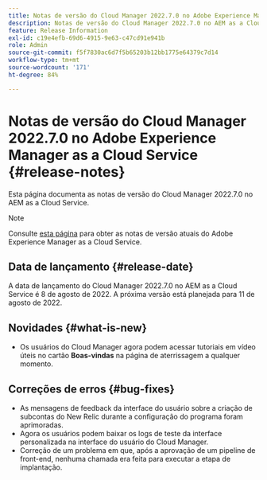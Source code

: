```yaml
---
title: Notas de versão do Cloud Manager 2022.7.0 no Adobe Experience Manager as a Cloud Service
description: Notas de versão do Cloud Manager 2022.7.0 no AEM as a Cloud Service.
feature: Release Information
exl-id: c19e4efb-69d6-4915-9e63-c47cd91e941b
role: Admin
source-git-commit: f5f7830ac6d7f5b65203b12bb1775e64379c7d14
workflow-type: tm+mt
source-wordcount: '171'
ht-degree: 84%

---
```


# Notas de versão do Cloud Manager 2022.7.0 no Adobe Experience Manager as a Cloud Service {#release-notes}

Esta página documenta as notas de versão do Cloud Manager 2022.7.0 no AEM as a Cloud Service.

>[!NOTE]
>
>Consulte [esta página](/help/release-notes/release-notes-cloud/release-notes-current.md) para obter as notas de versão atuais do Adobe Experience Manager as a Cloud Service.

## Data de lançamento {#release-date}

A data de lançamento do Cloud Manager 2022.7.0 no AEM as a Cloud Service é 8 de agosto de 2022. A próxima versão está planejada para 11 de agosto de 2022.

## Novidades {#what-is-new}

* Os usuários do Cloud Manager agora podem acessar tutoriais em vídeo úteis no cartão **Boas-vindas** na página de aterrissagem a qualquer momento.

## Correções de erros {#bug-fixes}

* As mensagens de feedback da interface do usuário sobre a criação de subcontas do New Relic durante a configuração do programa foram aprimoradas.
* Agora os usuários podem baixar os logs de teste da interface personalizada na interface do usuário do Cloud Manager.
* Correção de um problema em que, após a aprovação de um pipeline de front-end, nenhuma chamada era feita para executar a etapa de implantação.
